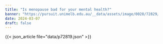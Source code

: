 ```yaml
---
title: "Is menopause bad for your mental health?"
banner: "https://pursuit.unimelb.edu.au/__data/assets/image/0028/72829/Is-menopause-bad-for-your-mental-health_3d5ffdb4-ab10-42db-9384-f14fcf095b4f.jpg"
date: 2024-03-07
draft: false
---
```


{{< json_article file="data/p72819.json" >}}
